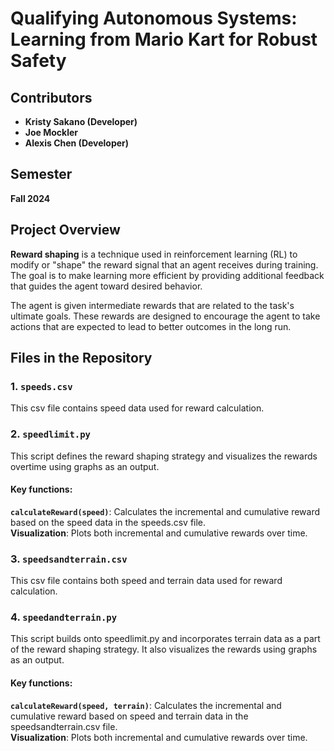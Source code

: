 # Qualifying Autonomous Systems: Learning from Mario Kart for Robust Safety

## Contributors
- **Kristy Sakano (Developer)**  
- **Joe Mockler**  
- **Alexis Chen (Developer)**  

## Semester
**Fall 2024**

## Project Overview
**Reward shaping** is a technique used in reinforcement learning (RL) to modify or "shape" the reward signal that an agent receives during training. The goal is to make learning more efficient by providing additional feedback that guides the agent toward desired behavior.  
  
The agent is given intermediate rewards that are related to the task's ultimate goals. These rewards are designed to encourage the agent to take actions that are expected to lead to better outcomes in the long run.

## Files in the Repository

### 1. `speeds.csv`
This csv file contains speed data used for reward calculation.

### 2. `speedlimit.py`
This script defines the reward shaping strategy and visualizes the rewards overtime using graphs as an output.

#### Key functions:
**`calculateReward(speed)`**: Calculates the incremental and cumulative reward based on the speed data in the speeds.csv file.  
**Visualization**: Plots both incremental and cumulative rewards over time.

### 3. `speedsandterrain.csv`
This csv file contains both speed and terrain data used for reward calculation.

### 4. `speedandterrain.py`
This script builds onto speedlimit.py and incorporates terrain data as a part of the reward shaping strategy. It also visualizes the rewards using graphs as an output.

#### Key functions:
**`calculateReward(speed, terrain)`**: Calculates the incremental and cumulative reward based on speed and terrain data in the speedsandterrain.csv file.  
**Visualization**: Plots both incremental and cumulative rewards over time.
